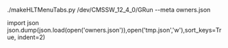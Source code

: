 ./makeHLTMenuTabs.py /dev/CMSSW_12_4_0/GRun --meta owners.json

import json
json.dump(json.load(open('owners.json')),open('tmp.json','w'),sort_keys=True, indent=2)
